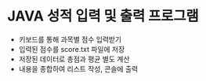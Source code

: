 # JAVA 성적 입력 및 출력 프로그램

* 키보드를 통해 과목별 점수 입력받기
* 입력된 점수를 score.txt 파일에 저장
* 저장된 데이터로 총점과 평균 별도 계산
* 내용을 종합하여 리스트 작성, 콘솔에 출력
